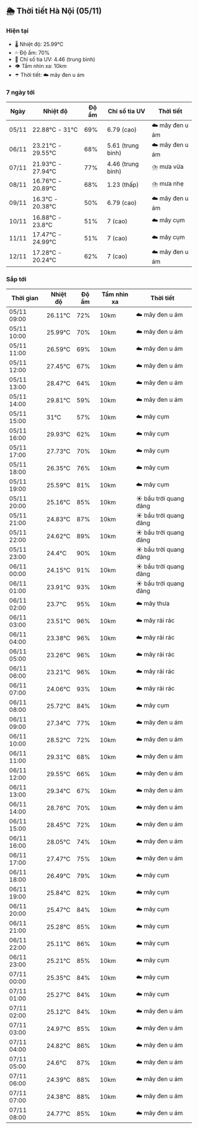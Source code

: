 ## 🌦️ Thời tiết Hà Nội (05/11)

### Hiện tại

- 🌡️ Nhiệt độ: 25.99℃
- 💦 Độ ẩm: 70%
- 🌟 Chỉ số tia UV: 4.46 (trung bình)
- 👁️ Tầm nhìn xa: 10km
- ☂️ Thời tiết: ☁️ mây đen u ám

### 7 ngày tới

| Ngày | Nhiệt độ | Độ ẩm | Chỉ số tia UV | Thời tiết |
| --- | --- | --- | --- | --- |
| 05/11 | 22.88℃ - 31℃ | 69% | 6.79 (cao) | ☁️ mây đen u ám |
| 06/11 | 23.21℃ - 29.55℃ | 68% | 5.61 (trung bình) | ☁️ mây đen u ám |
| 07/11 | 21.93℃ - 27.94℃ | 77% | 4.46 (trung bình) | ⛈️ mưa vừa |
| 08/11 | 16.76℃ - 20.89℃ | 68% | 1.23 (thấp) | ⛈️ mưa nhẹ |
| 09/11 | 16.3℃ - 20.38℃ | 50% | 6.79 (cao) | ☁️ mây đen u ám |
| 10/11 | 16.88℃ - 23.8℃ | 51% | 7 (cao) | ☁️ mây cụm |
| 11/11 | 17.47℃ - 24.99℃ | 51% | 7 (cao) | ☁️ mây cụm |
| 12/11 | 17.28℃ - 20.24℃ | 62% | 7 (cao) | ☁️ mây đen u ám |

### Sắp tới

| Thời gian | Nhiệt độ | Độ ẩm | Tầm nhìn xa | Thời tiết |
| --- | --- | --- | --- | --- |
| 05/11 09:00 | 26.11℃ | 72% | 10km | ☁️ mây đen u ám |
| 05/11 10:00 | 25.99℃ | 70% | 10km | ☁️ mây đen u ám |
| 05/11 11:00 | 26.59℃ | 69% | 10km | ☁️ mây đen u ám |
| 05/11 12:00 | 27.45℃ | 67% | 10km | ☁️ mây đen u ám |
| 05/11 13:00 | 28.47℃ | 64% | 10km | ☁️ mây đen u ám |
| 05/11 14:00 | 29.81℃ | 59% | 10km | ☁️ mây đen u ám |
| 05/11 15:00 | 31℃ | 57% | 10km | ☁️ mây cụm |
| 05/11 16:00 | 29.93℃ | 62% | 10km | ☁️ mây cụm |
| 05/11 17:00 | 27.73℃ | 70% | 10km | ☁️ mây cụm |
| 05/11 18:00 | 26.35℃ | 76% | 10km | ☁️ mây cụm |
| 05/11 19:00 | 25.59℃ | 81% | 10km | ☁️ mây cụm |
| 05/11 20:00 | 25.16℃ | 85% | 10km | ☀️ bầu trời quang đãng |
| 05/11 21:00 | 24.83℃ | 87% | 10km | ☀️ bầu trời quang đãng |
| 05/11 22:00 | 24.62℃ | 89% | 10km | ☀️ bầu trời quang đãng |
| 05/11 23:00 | 24.4℃ | 90% | 10km | ☀️ bầu trời quang đãng |
| 06/11 00:00 | 24.15℃ | 91% | 10km | ☀️ bầu trời quang đãng |
| 06/11 01:00 | 23.91℃ | 93% | 10km | ☀️ bầu trời quang đãng |
| 06/11 02:00 | 23.7℃ | 95% | 10km | ☁️ mây thưa |
| 06/11 03:00 | 23.51℃ | 96% | 10km | ☁️ mây rải rác |
| 06/11 04:00 | 23.38℃ | 96% | 10km | ☁️ mây rải rác |
| 06/11 05:00 | 23.26℃ | 96% | 10km | ☁️ mây rải rác |
| 06/11 06:00 | 23.21℃ | 96% | 10km | ☁️ mây rải rác |
| 06/11 07:00 | 24.06℃ | 93% | 10km | ☁️ mây rải rác |
| 06/11 08:00 | 25.72℃ | 84% | 10km | ☁️ mây cụm |
| 06/11 09:00 | 27.34℃ | 77% | 10km | ☁️ mây đen u ám |
| 06/11 10:00 | 28.52℃ | 72% | 10km | ☁️ mây đen u ám |
| 06/11 11:00 | 29.31℃ | 68% | 10km | ☁️ mây đen u ám |
| 06/11 12:00 | 29.55℃ | 66% | 10km | ☁️ mây đen u ám |
| 06/11 13:00 | 29.34℃ | 67% | 10km | ☁️ mây đen u ám |
| 06/11 14:00 | 28.76℃ | 70% | 10km | ☁️ mây đen u ám |
| 06/11 15:00 | 28.45℃ | 72% | 10km | ☁️ mây đen u ám |
| 06/11 16:00 | 28.05℃ | 74% | 10km | ☁️ mây đen u ám |
| 06/11 17:00 | 27.47℃ | 75% | 10km | ☁️ mây đen u ám |
| 06/11 18:00 | 26.49℃ | 79% | 10km | ☁️ mây cụm |
| 06/11 19:00 | 25.84℃ | 82% | 10km | ☁️ mây cụm |
| 06/11 20:00 | 25.47℃ | 84% | 10km | ☁️ mây cụm |
| 06/11 21:00 | 25.28℃ | 85% | 10km | ☁️ mây cụm |
| 06/11 22:00 | 25.11℃ | 86% | 10km | ☁️ mây cụm |
| 06/11 23:00 | 25.21℃ | 85% | 10km | ☁️ mây cụm |
| 07/11 00:00 | 25.35℃ | 84% | 10km | ☁️ mây cụm |
| 07/11 01:00 | 25.27℃ | 84% | 10km | ☁️ mây cụm |
| 07/11 02:00 | 25.12℃ | 84% | 10km | ☁️ mây đen u ám |
| 07/11 03:00 | 24.97℃ | 85% | 10km | ☁️ mây đen u ám |
| 07/11 04:00 | 24.82℃ | 86% | 10km | ☁️ mây đen u ám |
| 07/11 05:00 | 24.6℃ | 87% | 10km | ☁️ mây đen u ám |
| 07/11 06:00 | 24.39℃ | 88% | 10km | ☁️ mây đen u ám |
| 07/11 07:00 | 24.38℃ | 88% | 10km | ☁️ mây đen u ám |
| 07/11 08:00 | 24.77℃ | 85% | 10km | ☁️ mây đen u ám |
